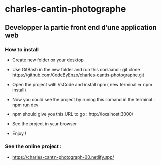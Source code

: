 # charles-cantin-photographe

## Developper la partie front end d'une application web

### How to install 

- Create new folder on your desktop

- Use GitBash in the new folder and run this comaand : git clone https://github.com/CodeByEnzo/charles-cantin-photographe.git

- Open the project with VsCode and install npm ( new terminal => npm install)

- Now you could see the project by runing this comand in the terminal : npm run dev

- npm should give you this URL to go : http://localhost:3000/

- See the project in your browser

- Enjoy !

### See the online project :

- https://charles-cantin-photograph-00.netlify.app/
